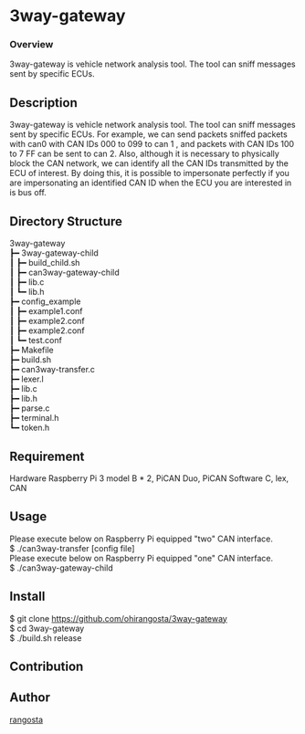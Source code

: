 3way-gateway
====

### Overview

3way-gateway is vehicle network analysis tool. The tool can sniff messages sent by specific ECUs.

## Description

3way-gateway is vehicle network analysis tool. The tool can sniff messages sent by specific ECUs. For example, we can send packets sniffed packets with can0 with CAN IDs 000 to 099 to can 1 , and packets with CAN IDs 100 to 7 FF can be sent to can 2. Also, although it is necessary to physically block the CAN network, we can identify all the CAN IDs transmitted by the ECU of interest. By doing this, it is possible to impersonate perfectly if you are impersonating an identified CAN ID when the ECU you are interested in is bus off.

## Directory Structure

3way-gateway  
┣━ 3way-gateway-child  
┃	┣━ build_child.sh  
┃	┣━ can3way-gateway-child  
┃	┣━ lib.c  
┃	┗━ lib.h  
┣━ config_example  
┃	┣━ example1.conf  
┃	┣━ example2.conf  
┃	┣━ example2.conf  
┃	┗━ test.conf  
┣━ Makefile  
┣━ build.sh  
┣━ can3way-transfer.c  
┣━ lexer.l  
┣━ lib.c  
┣━ lib.h  
┣━ parse.c  
┣━ terminal.h  
┗━ token.h  

## Requirement

Hardware
	Raspberry Pi 3 model B * 2, PiCAN Duo, PiCAN
Software
	C, lex, CAN

## Usage

Please execute below on Raspberry Pi equipped "two" CAN interface.  
$ ./can3way-transfer [config file]  
Please execute below on Raspberry Pi equipped "one" CAN interface.  
$ ./can3way-gateway-child  

## Install

$ git clone https://github.com/ohirangosta/3way-gateway  
$ cd 3way-gateway  
$ ./build.sh release  

## Contribution

## Author

[rangosta](https://github.com/ohirangosta)
